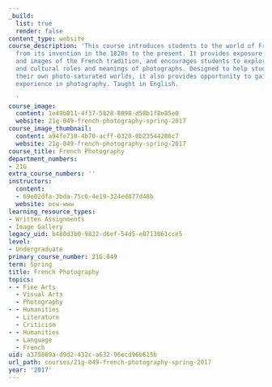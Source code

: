 ```yaml
---
_build:
  list: true
  render: false
content_type: website
course_description: 'This course introduces students to the world of French photography
  from its invention in the 1820s to the present. It provides exposure to major photographers
  and images of the French tradition, and encourages students to explore the social
  and cultural roles and meanings of photographs. Designed to help students navigate
  their own photo-saturated worlds, it also provides opportunity to gain practical
  experience in photography. Taught in English.

  '
course_image:
  content: 1e49b011-4f37-5828-8898-d58b1f8e85e0
  website: 21g-049-french-photography-spring-2017
course_image_thumbnail:
  content: a94fe710-4b70-acff-0320-0b23544286c7
  website: 21g-049-french-photography-spring-2017
course_title: French Photography
department_numbers:
- 21G
extra_course_numbers: ''
instructors:
  content:
  - 69e02dfa-3bda-75c6-4e19-324ed077d48b
  website: ocw-www
learning_resource_types:
- Written Assignments
- Image Gallery
legacy_uid: b480d3b0-9822-d6ef-54d5-e8713061cce5
level:
- Undergraduate
primary_course_number: 21G.049
term: Spring
title: French Photography
topics:
- - Fine Arts
  - Visual Arts
  - Photography
- - Humanities
  - Literature
  - Criticism
- - Humanities
  - Language
  - French
uid: a375869a-d9d2-432c-a632-96ecd96b615b
url_path: courses/21g-049-french-photography-spring-2017
year: '2017'
---
```

